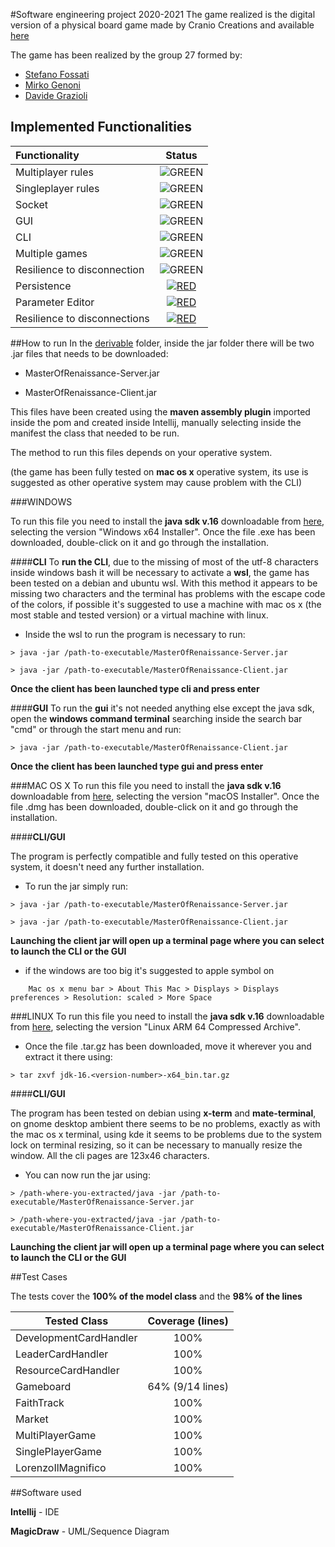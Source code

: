 #Software engineering project 2020-2021
The game realized is the digital version of a physical board game made by Cranio Creations and available [here](https://craniointernational.com/products/masters-of-renaissance/)


The game has been realized by the group 27 formed by:

- [Stefano Fossati](https://github.com/stefanofossati)
- [Mirko Genoni](https://github.com/MirkoGenoni)
- [Davide Grazioli](https://github.com/davidegrazioli)


## Implemented Functionalities
| Functionality | Status |
|:-----------------------|:------------------------------------:|
| Multiplayer rules | ![GREEN](https://github.com/MirkoGenoni/ing-sw-2021-fossati-genoni-grazioli/blob/main/githubresources/Tick.png)
| Singleplayer rules | ![GREEN](https://github.com/MirkoGenoni/ing-sw-2021-fossati-genoni-grazioli/blob/main/githubresources/Tick.png)
| Socket |![GREEN](https://github.com/MirkoGenoni/ing-sw-2021-fossati-genoni-grazioli/blob/main/githubresources/Tick.png)
| GUI | ![GREEN](https://github.com/MirkoGenoni/ing-sw-2021-fossati-genoni-grazioli/blob/main/githubresources/Tick.png)
| CLI |![GREEN](https://github.com/MirkoGenoni/ing-sw-2021-fossati-genoni-grazioli/blob/main/githubresources/Tick.png)
| Multiple games | ![GREEN](https://github.com/MirkoGenoni/ing-sw-2021-fossati-genoni-grazioli/blob/main/githubresources/Tick.png)
| Resilience to disconnection | ![GREEN](https://github.com/MirkoGenoni/ing-sw-2021-fossati-genoni-grazioli/blob/main/githubresources/Tick.png)
| Persistence | [![RED](https://github.com/MirkoGenoni/ing-sw-2021-fossati-genoni-grazioli/blob/main/githubresources/Cross.png)]() |
| Parameter Editor | [![RED](https://github.com/MirkoGenoni/ing-sw-2021-fossati-genoni-grazioli/blob/main/githubresources/Cross.png)]() |
| Resilience to disconnections | [![RED](https://github.com/MirkoGenoni/ing-sw-2021-fossati-genoni-grazioli/blob/main/githubresources/Cross.png)]() |

##How to run
In the [derivable](https://github.com/MirkoGenoni/ing-sw-2021-fossati-genoni-grazioli/tree/main/deliverables) folder, inside the jar folder there will be two .jar files that needs to be downloaded:

- MasterOfRenaissance-Server.jar

- MasterOfRenaissance-Client.jar

This files have been created using the **maven assembly plugin** imported inside the pom and created inside Intellij, manually selecting inside the manifest the class that needed to be run.

The method to run this files depends on your operative system.

(the game has been fully tested on **mac os x** operative system, its use is suggested as other operative system may cause problem with the CLI)

 ###WINDOWS

 To run this file you need to install the **java sdk v.16** downloadable from [here](https://www.oracle.com/java/technologies/javase-jdk16-downloads.html), selecting the version "Windows x64 Installer". Once the file .exe has been downloaded, double-click on it and go through the installation.

####**CLI**
To **run the CLI**, due to the missing of most of the utf-8 characters inside windows bash it will be necessary to activate a **wsl**, the game has been tested on a debian and ubuntu wsl. With this method it appears to be missing two characters and the terminal has problems with the escape code of the colors,
if possible it's suggested to use a machine with mac os x (the most stable and tested version) or a virtual machine with linux.


- Inside the wsl to run the program is necessary to run:


```shell
> java -jar /path-to-executable/MasterOfRenaissance-Server.jar

> java -jar /path-to-executable/MasterOfRenaissance-Client.jar
```

**Once the client has been launched type cli and press enter**

####**GUI**
To run the **gui** it's not needed anything else except the java sdk, open the **windows command terminal** searching inside the search bar "cmd" or through the start menu and run:


```shell
> java -jar /path-to-executable/MasterOfRenaissance-Client.jar
```

**Once the client has been launched type gui and press enter**

###MAC OS X
To run this file you need to install the **java sdk v.16** downloadable from [here](https://www.oracle.com/java/technologies/javase-jdk16-downloads.html), selecting the version "macOS Installer". Once the file .dmg has been downloaded, double-click on it and go through the installation.

####**CLI/GUI**

The program is perfectly compatible and fully tested on this operative system, it doesn't need any further installation.

- To run the jar simply run:

```shell
> java -jar /path-to-executable/MasterOfRenaissance-Server.jar

> java -jar /path-to-executable/MasterOfRenaissance-Client.jar
```

**Launching the client jar will open up a terminal page where you can select to launch the CLI or the GUI**

- if the windows are too big it's suggested to apple symbol on 
  
```
    Mac os x menu bar > About This Mac > Displays > Displays preferences > Resolution: scaled > More Space
```
###LINUX
To run this file you need to install the **java sdk v.16** downloadable from [here](https://www.oracle.com/java/technologies/javase-jdk16-downloads.html), selecting the version "Linux ARM 64 Compressed Archive". 

- Once the file .tar.gz has been downloaded, move it wherever you and extract it there using:

```shell
> tar zxvf jdk-16.<version-number>-x64_bin.tar.gz
```
####**CLI/GUI**

The program has been tested on debian using **x-term** and **mate-terminal**, on gnome desktop ambient there seems to be no problems, exactly as with the mac os x terminal, using kde it seems to be problems due to the system lock on terminal resizing, so it can be necessary  to manually resize the window. All the cli pages are 123x46 characters.
- You can now run the jar using:

```shell
> /path-where-you-extracted/java -jar /path-to-executable/MasterOfRenaissance-Server.jar

> /path-where-you-extracted/java -jar /path-to-executable/MasterOfRenaissance-Client.jar
```

**Launching the client jar will open up a terminal page where you can select to launch the CLI or the GUI**


##Test Cases

The tests cover the **100% of the model class** and the **98% of the lines**

Tested Class | Coverage (lines) |
------------------|:------------------------------------:|
| DevelopmentCardHandler | 100%
| LeaderCardHandler | 100%
| ResourceCardHandler | 100%
| Gameboard | 64% (9/14 lines)
| FaithTrack | 100%
| Market | 100%
| MultiPlayerGame | 100%
| SinglePlayerGame| 100%
| LorenzoIlMagnifico | 100%

##Software used

**Intellij** - IDE

**MagicDraw** - UML/Sequence Diagram





